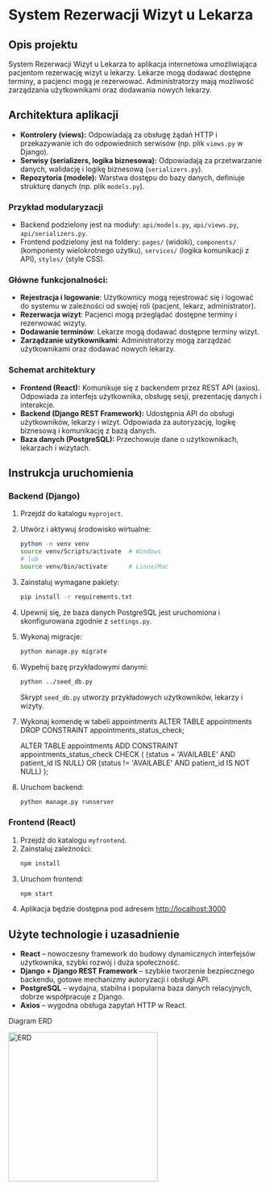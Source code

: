 # System Rezerwacji Wizyt u Lekarza

## Opis projektu
System Rezerwacji Wizyt u Lekarza to aplikacja internetowa umożliwiająca pacjentom rezerwację wizyt u lekarzy. Lekarze mogą dodawać dostępne terminy, a pacjenci mogą je rezerwować. Administratorzy mają możliwość zarządzania użytkownikami oraz dodawania nowych lekarzy.

## Architektura aplikacji
- **Kontrolery (views):** Odpowiadają za obsługę żądań HTTP i przekazywanie ich do odpowiednich serwisów (np. plik `views.py` w Django).
- **Serwisy (serializers, logika biznesowa):** Odpowiadają za przetwarzanie danych, walidację i logikę biznesową (`serializers.py`).
- **Repozytoria (modele):** Warstwa dostępu do bazy danych, definiuje strukturę danych (np. plik `models.py`).

### Przykład modularyzacji
- Backend podzielony jest na moduły: `api/models.py`, `api/views.py`, `api/serializers.py`.
- Frontend podzielony jest na foldery: `pages/` (widoki), `components/` (komponenty wielokrotnego użytku), `services/` (logika komunikacji z API), `styles/` (style CSS).

### Główne funkcjonalności:
- **Rejestracja i logowanie**: Użytkownicy mogą rejestrować się i logować do systemu w zależności od swojej roli (pacjent, lekarz, administrator).
- **Rezerwacja wizyt**: Pacjenci mogą przeglądać dostępne terminy i rezerwować wizyty.
- **Dodawanie terminów**: Lekarze mogą dodawać dostępne terminy wizyt.
- **Zarządzanie użytkownikami**: Administratorzy mogą zarządzać użytkownikami oraz dodawać nowych lekarzy.

### Schemat architektury
- **Frontend (React):** Komunikuje się z backendem przez REST API (axios). Odpowiada za interfejs użytkownika, obsługę sesji, prezentację danych i interakcje.
- **Backend (Django REST Framework):** Udostępnia API do obsługi użytkowników, lekarzy i wizyt. Odpowiada za autoryzację, logikę biznesową i komunikację z bazą danych.
- **Baza danych (PostgreSQL):** Przechowuje dane o użytkownikach, lekarzach i wizytach.

## Instrukcja uruchomienia

### Backend (Django)
1. Przejdź do katalogu `myproject`.
2. Utwórz i aktywuj środowisko wirtualne:
   ```bash
   python -m venv venv
   source venv/Scripts/activate  # Windows
   # lub
   source venv/bin/activate      # Linux/Mac
   ```
3. Zainstaluj wymagane pakiety:
   ```bash
   pip install -r requirements.txt
   ```
4. Upewnij się, że baza danych PostgreSQL jest uruchomiona i skonfigurowana zgodnie z `settings.py`.
5. Wykonaj migracje:
   ```bash
   python manage.py migrate
   ```
6. Wypełnij bazę przykładowymi danymi:
   ```bash
   python ../seed_db.py
   ```
   Skrypt `seed_db.py` utworzy przykładowych użytkowników, lekarzy i wizyty.
7. Wykonaj komendę w tabeli appointments
    ALTER TABLE appointments DROP CONSTRAINT appointments_status_check;

    ALTER TABLE appointments
    ADD CONSTRAINT appointments_status_check
    CHECK (
    (status = 'AVAILABLE' AND patient_id IS NULL) OR
    (status != 'AVAILABLE' AND patient_id IS NOT NULL)
    );
7. Uruchom backend:
   ```bash
   python manage.py runserver
   ```

### Frontend (React)
1. Przejdź do katalogu `myfrontend`.
2. Zainstaluj zależności:
   ```bash
   npm install
   ```
3. Uruchom frontend:
   ```bash
   npm start
   ```
4. Aplikacja będzie dostępna pod adresem [http://localhost:3000](http://localhost:3000)

## Użyte technologie i uzasadnienie
- **React** – nowoczesny framework do budowy dynamicznych interfejsów użytkownika, szybki rozwój i duża społeczność.
- **Django + Django REST Framework** – szybkie tworzenie bezpiecznego backendu, gotowe mechanizmy autoryzacji i obsługi API.
- **PostgreSQL** – wydajna, stabilna i popularna baza danych relacyjnych, dobrze współpracuje z Django.
- **Axios** – wygodna obsługa zapytań HTTP w React.

Diagram ERD

<img width="296" alt="ERD" src="https://github.com/user-attachments/assets/37e04ff4-ce0f-46a6-8908-fcaa6e940dec" />
